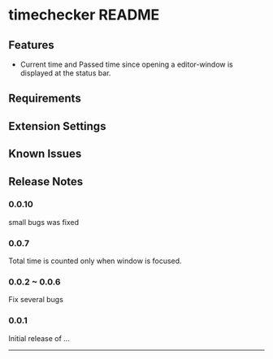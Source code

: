 # timechecker README

## Features
- Current time and Passed time since opening a editor-window is displayed at the status bar.

## Requirements

## Extension Settings

## Known Issues

## Release Notes

### 0.0.10

small bugs was fixed

### 0.0.7

Total time is counted only when window is focused.

### 0.0.2 ~ 0.0.6

Fix several bugs

### 0.0.1

Initial release of ...

-----------------------------------------------------------------------------------------------------------
